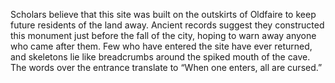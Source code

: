 Scholars believe that this site was built on the outskirts of Oldfaire to keep future residents of the land away. Ancient records suggest they constructed this monument just before the fall of the city, hoping to warn away anyone who came after them. Few who have entered the site have ever returned, and skeletons lie like breadcrumbs around the spiked mouth of the cave. The words over the entrance translate to “When one enters, all are cursed.”
